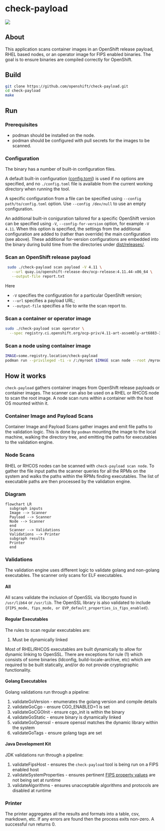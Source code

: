 # check-payload

![](https://img.shields.io/github/v/release/openshift/check-payload)

## About

This application scans container images in an OpenShift release payload, RHEL based nodes, or an operator image for FIPS enabled binaries. The goal is to ensure binaries are compiled correctly for OpenShift.

## Build

```sh
git clone https://github.com/openshift/check-payload.git
cd check-payload
make
```

## Run

### Prerequisites

* podman should be installed on the node.
* podman should be configured with pull secrets for the images to be scanned.

### Configuration

The binary has a number of built-in configuration files.

A default built-in configuration ([config.toml](./config.toml)) is used if no
options are specified, and no `./config.toml` file is available from the
current working directory when running the tool.

A specific configuration from a file can be specified using
`--config path/to/config.toml` option. Use `--config /dev/null` to use an empty
configuration.

An additional built-in coniguration tailored for a specific OpenShift version
can be specified using `-V`, `--config-for-version` option, for example `-V
4.11`. When this option is specified, the settings from the additional
configuration are added to (rather than override) the main configuration (see
above). These additional for-version configurations are embedded into the
binary during build time from the directories under
[dist/releases/](./dist/releases/).

### Scan an OpenShift release payload

```sh
 sudo ./check-payload scan payload -V 4.11 \
   --url quay.io/openshift-release-dev/ocp-release:4.11.44-x86_64 \
   --output-file report.txt
```

Here
* `-V` specifies the configuration for a particular OpenShift version;
* `--url` specifies a payload URL;
* `--output-file` specifies a file to write the scan report to.

### Scan a container or operator image

```sh
sudo ./check-payload scan operator \
  --spec registry.ci.openshift.org/ocp-priv/4.11-art-assembly-art6883-3-priv@sha256:138b1b9ae11b0d3b5faafacd1b469ec8c20a234b387ae33cf007441fa5c5d567
```

### Scan a node using container image

```sh
IMAGE=some.registry.location/check-payload
podman run --privileged -ti -v /:/myroot $IMAGE scan node --root /myroot
```

## How it works

`check-payload` gathers container images from OpenShift release payloads or
container images. The scanner can also be used on a RHEL or RHCOS node to scan the
root image. A node scan runs within a container with the host OS mounted within
it.

### Container Image and Payload Scans

Container Image and Payload Scans gather images and emit file paths to the
validation logic. This is done by `podman` mounting the image to the local
machine, walking the directory tree, and emitting the paths for executables to
the validation engine.

### Node Scans

RHEL or RHCOS nodes can be scanned with `check-payload scan node`. To gather the
file input paths the scanner queries for all the RPMs on the system and walks
the paths within the RPMs finding executables. The list of executable paths are
then processed by the validation engine.

### Diagram

```mermaid
flowchart LR
  subgraph inputs
  Image --> Scanner
  Payload --> Scanner
  Node --> Scanner
  end
  Scanner --> Validations
  Validations --> Printer
  subgraph results
  Printer
  end

```

### Validations

The validation engine uses different logic to validate golang and non-golang executables. The scanner only scans for ELF executables.

#### All

All scans validate the inclusion of OpenSSL via libcrypto found in `/usr/lib64`
or `/usr/lib`. The OpenSSL library is also validated to include `{FIPS_mode,
fips_mode, or EVP_default_properties_is_fips_enabled}`.

#### Regular Executables

The rules to scan regular executables are:

1. Must be dynamically linked

Most of RHEL/RHCOS executables are built dynamically to allow for dynamic
linking to OpenSSL. There are exceptions for rule (1) which consists of some
binaries (ldconfig, build-locale-archive, etc) which are required to be built
statically, and/or do not provide cryptographic functionality.

#### Golang Executables

Golang validations run through a pipeline:

1. validateGoVersion - enumerates the golang version and compile details
1. validateGoCgo - ensure CGO_ENABLED=1 is set
1. validateGoCGOInit - ensure cgo_init is within the binary
1. validateGoStatic - ensure binary is dynamically linked
1. validateGoOpenssl - ensure openssl matches the dynamic library within the system
1. validateGoTags - ensure golang tags are set

#### Java Development Kit

JDK validations run through a pipeline:

1. validateFipsHost - ensures the `check-payload` tool is being run on a FIPS enabled host
1. validateSystemProperties - ensures pertinent [FIPS property values](https://access.redhat.com/documentation/en-us/openjdk/8/html/configuring_openjdk_8_on_rhel_with_fips/config-fips-in-openjdk) are not being set at runtime
1. validateAlgorithms - ensures unacceptable algorithms and protocols are disabled at runtime

### Printer

The printer aggregates all the results and formats into a table, csv, markdown, etc. If any errors are found then the process exits non-zero. A successful run returns 0.
